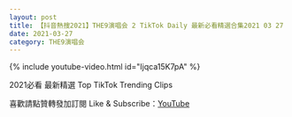 ```yaml
---
layout: post
title: 【抖音熱搜2021】THE9演唱会 2 TikTok Daily 最新必看精選合集2021 03 27
date: 2021-03-27
category: THE9演唱会
---
```


{% include youtube-video.html id="Ijqca15K7pA" %}

2021必看 最新精選 Top TikTok Trending Clips

喜歡請點贊轉發加訂閱 Like & Subscribe：[YouTube](https://www.youtube.com/channel/UCAoR7VcanIPd04uEq_GIylA/videos)


